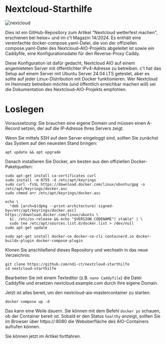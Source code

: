 # Nextcloud-Starthilfe

![nextcloud](https://github.com/ndi-ct/nextcloud-starthilfe/assets/78471292/d4d48ac4-ee8e-434b-923c-0f2ff8991c51)

Dies ist ein GitHub-Repository zum Artikel "Nextcloud wetterfest machen", erschienen bei heise+ und im c't Magazin 14/2024. Es enthält eine vereinfachte docker-compose.yaml-Datei, die von der offiziellen compose.yaml-Datei des Nextcloud-AIO-Projekts abgeleitet ist sowie ein Caddyfile, eine Konfigurationsdatei für den Reverse-Proxy Caddy.

Diese Konfiguration ist dafür gedacht, Nextcloud AIO auf einem angemieteten Server mit öffentlichter IPv4-Adresse zu betreiben. c't hat das Setup auf einem Server mit Ubuntu Server 24.04 LTS getestet, aber es sollte auf jeder Linux-Distribution mit Docker funktionieren. Wer Nextcloud im Heimnetz betreiben möchte (und öffentlich erreichbar machen will) sei die Dokumentation des Nextcloud-AIO-Projekts empfohlen.

# Loslegen

Voraussetzung: Sie brauchen eine eigene Domain und müssen einen A-Record setzen, der auf die IP-Adresse Ihres Servers zeigt.

Wenn Sie mittels SSH auf dem Server eingeloggt sind, sollten Sie zunächst das System auf den neuesten Stand bringen:

```
apt update && apt upgrade
```

Danach installieren Sie Docker, am besten aus den offiziellen Docker-Paketquellen:

```
sudo apt-get install ca-certificates curl
sudo install -m 0755 -d /etc/apt/keyrings
sudo curl -fsSL https://download.docker.com/linux/ubuntu/gpg -o /etc/apt/keyrings/docker.asc
sudo chmod a+r /etc/apt/keyrings/docker.asc
```

```
echo \
  "deb [arch=$(dpkg --print-architecture) signed-by=/etc/apt/keyrings/docker.asc] https://download.docker.com/linux/ubuntu \
  $(. /etc/os-release && echo "$VERSION_CODENAME") stable" | \
  sudo tee /etc/apt/sources.list.d/docker.list > /dev/null
sudo apt-get update
```

```
sudo apt-get install docker-ce docker-ce-cli containerd.io docker-buildx-plugin docker-compose-plugin
```

Klonen Sie anschließend dieses Repository und wechseln in das neue Verzeichnis:

```
git clone https://github.com/ndi-ct/nextcloud-starthilfe
cd nextcloud-starthilfe
```

Bearbeiten Sie mit einem Texteditor (z.B. `nano Caddyfile`) die Datei Caddyfile und ersetzen nextcloud.example.com durch Ihre eigene Domain.

Jetzt ist alles bereit, um den nextcloud-aio-mastercontainer zu starten:

```
docker compose up -d
```

Das kann eine Weile dauern. Sie können mit dem Befehl `docker ps` schauen, ob der Container bereit ist. Sobald er den Status `healthy` anzeigt, sollten Sie im Browser über https://<IP-Adresse des Servers>:8080 die Weboberfläche des AIO-Containers aufrufen können. 

Sie können jetzt im Artikel fortfahren.




